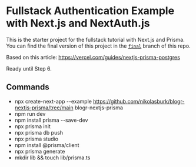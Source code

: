 # Fullstack Authentication Example with Next.js and NextAuth.js

This is the starter project for the fullstack tutorial with Next.js and Prisma. You can find the final version of this project in the [`final`](https://github.com/prisma/blogr-nextjs-prisma/tree/final) branch of this repo.

Based on this article: https://vercel.com/guides/nextjs-prisma-postgres

Ready until Step 6.

## Commands

- npx create-next-app --example https://github.com/nikolasburk/blogr-nextjs-prisma/tree/main blogr-nextjs-prisma
- npm run dev
- npm install prisma --save-dev
- npx prisma init
- npx prisma db push
- npx prisma studio
- npm install @prisma/client
- npx prisma generate
- mkdir lib && touch lib/prisma.ts
